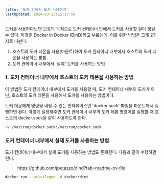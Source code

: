 ```yaml
---
title: '도커 안에서 도커 사용하기'
lastUpdated: 2024-03-13T15:17:56
---
```


도커를 사용하다보면 모종의 목적으로 도커 컨테이너 안에서 도커를 사용할 일이 생길 수 있다.
이것을 Docker in Docker (DinD)라고 부르는데, 이를 위한 방법은 크게 2가지로 나뉜다.

1. 호스트의 도커 데몬을 사용(마운트)하여 도커 컨테이너 내부에서 호스트의 도커 데몬을 사용하는 방법
2. 도커 컨테이너 내부에서 '실제' 도커를 사용하는 방법

### 1. 도커 컨테이너 내부에서 호스트의 도커 데몬을 사용하는 방법

이 방법은 도커 컨테이너 내부에서 도커를 사용할 때, 도커 컨테이너 내부의 도커가 아닌, 호스트의 도커 데몬을 사용해서 도커를 사용하는 방법이다.

도커 데몬에게 명령을 내릴 수 있는 인터페이스인 'docker.sock' 파일을 마운트해서 실행하면 된다. 이렇게 설정해주면 도커 컨테이너 내부의 도커 데몬 명령어를 실행할 때 호스트의 docker.sock을 같이 사용하도록 한다.

```bash
-v /var/run/docker.sock:/var/run/docker.sock
```

### 도커 컨테이너 내부에서 실제 도커를 사용하는 방법

도커 컨테이너 내부에서 실제 도커를 사용하는 방법도 존재한다. 다음과 같이 수행하면 된다.

> https://github.com/jpetazzo/dind?tab=readme-ov-file

```bash
docker run --privileged -d docker:dind
```